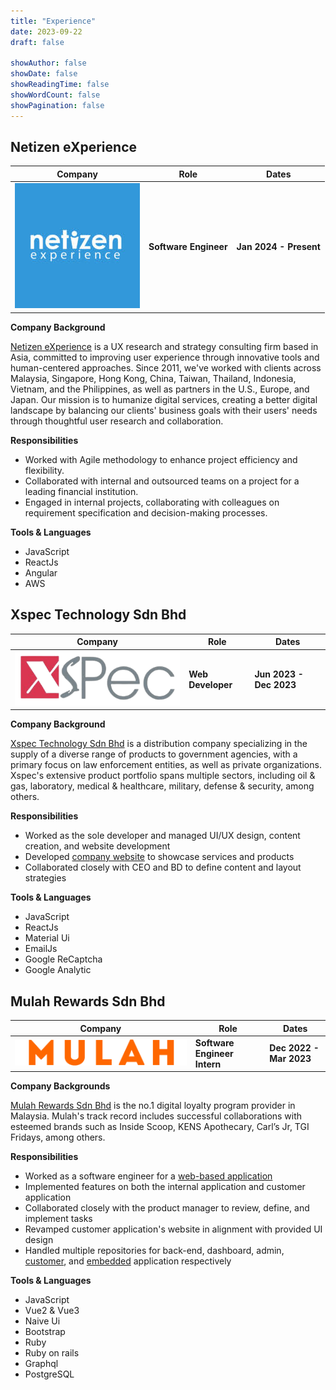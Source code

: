 ```yaml
---
title: "Experience"
date: 2023-09-22
draft: false

showAuthor: false
showDate: false
showReadingTime: false
showWordCount: false
showPagination: false
---
```


## Netizen eXperience

<table>
  <thead>
    <tr>
        <th>Company</th>
        <th>Role</th>
        <th>Dates</th>
    </tr>
  </thead>
  <tbody>
    <tr>
      <td>
      <!-- TODO: Update Icon -->
        <a href="https://www.netizenexperience.com/" target="_blank">
          <img src="NetizenExperience.jpg" class="customEntityLogo nozoom" alt="Netizen Experience company logo"/>
        </a>
      </td>
      <td><b>Software Engineer</b></td>
      <td><b>Jan 2024 - Present</b></td>
    </tr>
  </tbody>
</table>

**Company Background**

<a href="https://www.netizenexperience.com/" target="_blank">Netizen eXperience</a> is a UX research and strategy consulting firm based in Asia, committed to improving user experience through innovative tools and human-centered approaches. Since 2011, we've worked with clients across Malaysia, Singapore, Hong Kong, China, Taiwan, Thailand, Indonesia, Vietnam, and the Philippines, as well as partners in the U.S., Europe, and Japan. Our mission is to humanize digital services, creating a better digital landscape by balancing our clients' business goals with their users' needs through thoughtful user research and collaboration.

**Responsibilities**

<ul>    
    <li>Worked with Agile methodology to enhance project efficiency and flexibility.</li>
    <li>Collaborated with internal and outsourced teams on a project for a leading financial institution.</li>
    <li>Engaged in internal projects, collaborating with colleagues on requirement specification and decision-making processes.</li>
</ul>

**Tools & Languages**

<ul>
  <li>JavaScript</li>
  <li>ReactJs</li>
  <li>Angular</li>
  <li>AWS</li>
</ul>

## Xspec Technology Sdn Bhd

<table>
  <thead>
    <tr>
        <th>Company</th>
        <th>Role</th>
        <th>Dates</th>
    </tr>
  </thead>
  <tbody>
    <tr>
      <td>
        <a href="https://xspectechnology.com/" target="_blank">
          <img src="Xspec.png" class="customEntityLogo nozoom" alt="Xspec company logo"/>
        </a>
      </td>
      <td><b>Web Developer</b></td>
      <td><b>Jun 2023 - Dec 2023</b></td>
    </tr>
  </tbody>
</table>

**Company Background**

<a href="https://xspectechnology.com/" target="_blank">Xspec Technology Sdn Bhd</a> is a distribution company specializing in the supply of a diverse range of products to government agencies, with a primary focus on law enforcement entities, as well as private organizations. Xspec's extensive product portfolio spans multiple sectors, including oil & gas, laboratory, medical & healthcare, military, defense & security, among others.

**Responsibilities**

<ul>
  <li>
    Worked as the sole developer and managed UI/UX design, content creation, and website development
  </li>
  <li>
    Developed <a href="https://polygraph.my/" target="_blank">company website</a> to showcase services and products
  </li>
  <li>
    Collaborated closely with CEO and BD to define content and layout strategies
  </li>
</ul>

**Tools & Languages**

<ul>
  <li>JavaScript</li>
  <li>ReactJs</li>
  <li>Material Ui</li>
  <li>EmailJs</li>
  <li>Google ReCaptcha</li>
  <li>Google Analytic</li>
</ul>

## Mulah Rewards Sdn Bhd

<table>
  <thead>
    <tr>
      <th>Company</th>
      <th>Role</th>
      <th>Dates</th>
    </tr>
  </thead>
  <tbody>
    <tr>
      <td>
        <a href="https://www.mulahrewards.com/" target="_blank">
          <img src="Mulah.png" class="customEntityLogo nozoom" alt="Mulah company logo"/>
        </a>
      </td>
      <td><b>Software Engineer Intern</b></td>
      <td><b>Dec 2022 - Mar 2023</b></td>
    </tr>
  </tbody>
</table>

**Company Backgrounds**

<a href="https://www.mulahrewards.com/" target="_blank">Mulah Rewards Sdn Bhd</a> is the no.1 digital loyalty program provider in Malaysia. Mulah's track record includes successful collaborations with esteemed brands such as Inside Scoop, KENS Apothecary, Carl’s Jr, TGI Fridays, among others.

**Responsibilities**

<ul>
  <li>
    Worked as a software engineer for a 
    <a href="https://mulahpoints.com/" target="_blank">web-based application</a>
  </li>
  <li>
    Implemented features on both the internal application and customer application
  </li>
  <li>
    Collaborated closely with the product manager to review, define, and implement tasks
  </li>
  <li>
    Revamped customer application's website in alignment with provided UI design
  </li>
  <li>Handled multiple repositories for back-end, dashboard, admin, <a href="https://mulahpoints.com/" target="_blank">customer</a>, and <a href="https://insidescoop.com.my/pages/insiders-club" target="_blank">embedded</a> application respectively</li>
</ul>

**Tools & Languages**

<ul>
  <li>JavaScript</li>
  <li>Vue2 & Vue3</li>
  <li>Naive Ui</li>
  <li>Bootstrap</li>
  <li>Ruby</li>
  <li>Ruby on rails</li>
  <li>Graphql</li>
  <li>PostgreSQL</li>
</ul>
